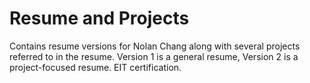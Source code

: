 # Resume and Projects

Contains resume versions for Nolan Chang along with several projects referred to in the resume.
Version 1 is a general resume, Version 2 is a project-focused resume.
EIT certification.
